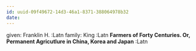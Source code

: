 ```yaml
---
id: uuid-09f49672-14d3-46a1-8371-388064978b32
date: 
---
```


given: Franklin H. :Latn
family: King :Latn
**Farmers of Forty Centuries. Or, Permanent Agricutlure in China, Korea and Japan** :Latn